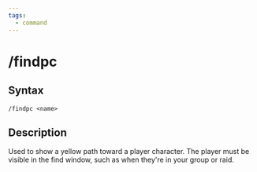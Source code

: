 ```yaml
---
tags:
  - command
---
```


# /findpc

## Syntax

<!--cmd-syntax-start-->
```eqcommand
/findpc <name>
```
<!--cmd-syntax-end-->

## Description

<!--cmd-desc-start-->
Used to show a yellow path toward a player character. The player must be visible in the find window, such as when they're in your group or raid.
<!--cmd-desc-end-->